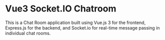 # Vue3 Socket.IO Chatroom

This is a Chat Room application built using Vue.js 3 for the frontend, Express.js for the backend, and Socket.io for real-time message passing in individual chat rooms.
